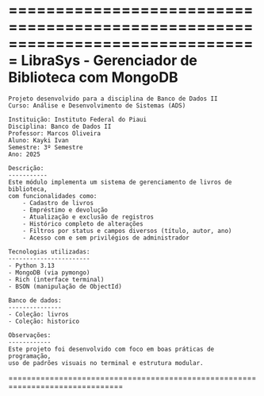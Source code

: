 
===============================================================================
    LibraSys - Gerenciador de Biblioteca com MongoDB
===============================================================================
    Projeto desenvolvido para a disciplina de Banco de Dados II
    Curso: Análise e Desenvolvimento de Sistemas (ADS)

    Instituição: Instituto Federal do Piaui
    Disciplina: Banco de Dados II
    Professor: Marcos Oliveira
    Aluno: Kayki Ivan
    Semestre: 3º Semestre
    Ano: 2025

    Descrição:
    -----------
    Este módulo implementa um sistema de gerenciamento de livros de biblioteca,
    com funcionalidades como:
        - Cadastro de livros
        - Empréstimo e devolução
        - Atualização e exclusão de registros
        - Histórico completo de alterações
        - Filtros por status e campos diversos (título, autor, ano)
        - Acesso com e sem privilégios de administrador

    Tecnologias utilizadas:
    -----------------------
    - Python 3.13
    - MongoDB (via pymongo)
    - Rich (interface terminal)
    - BSON (manipulação de ObjectId)

    Banco de dados:
    ---------------
    - Coleção: livros
    - Coleção: historico

    Observações:
    ------------
    Este projeto foi desenvolvido com foco em boas práticas de programação,
    uso de padrões visuais no terminal e estrutura modular.
===============================================================================

